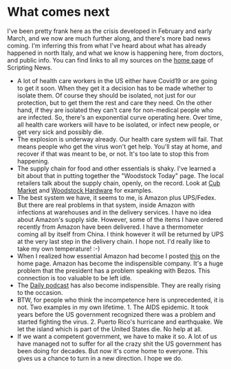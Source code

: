 # What comes next
I've been pretty frank here as the crisis developed in February and early March, and we now are much further along, and there's more bad news coming. I'm inferring this from what I've heard about what has already happened in north Italy, and what we know is happening here, from doctors, and public info. You can find links to all my sources on the <a href="http://scripting.com/">home page</a> of Scripting News. 
* A lot of health care workers in the US either have Covid19 or are going to get it soon. When they get it a decision has to be made whether to isolate them. Of course they should be isolated, not just for our protection, but to get them the rest and care they need. On the other hand, if they are isolated they can't care for non-medical people who are infected. So, there's an exponential curve operating here. Over time, all health care workers will have to be isolated, or infect new people, or get very sick and possibly die. 
* The explosion is underway already. Our health care system will fail. That means people who get the virus won't get help. You'll stay at home, and recover if that was meant to be, or not. It's too late to stop this from happening. 
* The supply chain for food and other essentials is shaky. I've learned a bit about that in putting together the "Woodstock Today" page. The local retailers talk about the supply chain, openly, on the record. Look at <a href="http://woodstock.today/#1584550615000">Cub Market</a> and <a href="http://woodstock.today/#1584558640000">Woodstock Hardware</a> for examples. 
* The best system we have, it seems to me, is Amazon plus UPS/Fedex. But there are real problems in that system, inside Amazon with infections at warehouses and in the delivery services. I have no idea about Amazon's supply side. However, some of the items I have ordered recently from Amazon have been delivered. I have a thermometer coming all by itself from China. I think however it will be returned by UPS at the very last step in the delivery chain. I hope not. I'd really like to take my own temperature! :-)
* When I realized how essential Amazon had become I posted <a href="http://scripting.com/2020/03/17.html#a182847">this</a> on the home page.  Amazon has become the indispensible company. It's a huge problem that the president has a problem speaking with Bezos. This connection is too valuable to be left idle.  
* The <a href="https://www.nytimes.com/column/the-daily">Daily podcast</a> has also become indispensible. They are really rising to the occasion. 
* BTW, for people who think the incompetence here is unprecedented, it is not. Two examples in my own lifetime. 1. The AIDS epidemic. It took years before the US government recognized there was a problem and started fighting the virus. 2. Puerto Rico's hurricane and earthquake. We let the island which is part of the United States die. No help at all. 
* If we want a competent government, we have to make it so. A lot of us have managed not to suffer for all the crazy shit the US government has been doing for decades. But now it's come home to everyone. This gives us a chance to turn in a new direction. I hope we do. 


